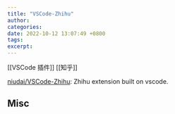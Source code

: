 ```yaml
---
title: "VSCode-Zhihu"
author: 
categories: 
date: 2022-10-12 13:07:49 +0800
tags: 
excerpt: 
---
```



[[VSCode 插件]]
[[知乎]]

[niudai/VSCode-Zhihu](https://github.com/niudai/VSCode-Zhihu): Zhihu extension built on vscode.











## Misc






